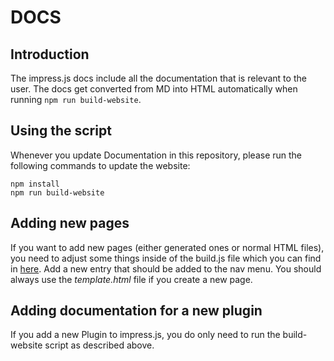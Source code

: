 # DOCS
## Introduction
The impress.js docs include all the documentation that is relevant to the user. The docs get converted from MD into HTML automatically when running ```npm run build-website```. 

## Using the script
Whenever you update Documentation in this repository, please run the following commands to update the website:
```
npm install
npm run build-website
```
 
## Adding new pages
If you want to add new pages (either generated ones or normal HTML files), you need to adjust some things inside of the build.js file which you can find in [here](src/build.js). Add a new entry that should be added to the nav menu. You should always use the *template.html* file if you create a new page.

## Adding documentation for a new plugin
If you add a new Plugin to impress.js, you do only need to run the build-website script as described above.
